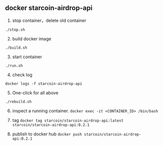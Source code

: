## docker starcoin-airdrop-api

1. stop container，delete old container

`./stop.sh`

2. build docker image

`./build.sh`

3. start container

`./run.sh`

4. check log

`docker logs -f starcoin-airdrop-api`

5. One-click for all above

`./rebuild.sh`

6. inspect a running container.
`docker exec -it <CONTAINER_ID> /bin/bash`

7. tag
`docker tag starcoin/starcoin-airdrop-api:latest starcoin/starcoin-airdrop-api:0.2.1`

8. publish to docker hub
`docker push starcoin/starcoin-airdrop-api:0.2.1`